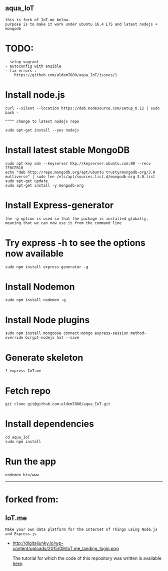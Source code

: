 ## aqua_IoT
    this is fork of IoT.me below.
    purpose is to make it work under ubuntu 16.4 LTS and latest nodejs + mongodb

# TODO:
	- setup vagrant
	- autoconfig with ansible
	- fix errors :
        https://github.com/aldem7880/aqua_IoT/issues/1

# Install node.js
```
curl --silent --location https://deb.nodesource.com/setup_0.12 | sudo bash -
```
    ^^^^ change to latest nodejs repo

```sudo apt-get install --yes nodejs```
 
# Install latest stable MongoDB
```
sudo apt-key adv --keyserver hkp://keyserver.ubuntu.com:80 --recv 7F0CEB10
echo "deb http://repo.mongodb.org/apt/ubuntu trusty/mongodb-org/3.0 multiverse" | sudo tee /etc/apt/sources.list.d/mongodb-org-3.0.list
sudo apt-get update
sudo apt-get install -y mongodb-org
```
 
# Install Express-generator
    the -g option is used so that the package is installed globally, 
    meaning that we can now use it from the command line

# Try express -h to see the options now available
```
sudo npm install express-generator -g
```
 
# Install Nodemon
```
sudo npm install nodemon -g
```

# Install Node plugins
```
sudo npm install mongoose connect-mongo express-session method-override bcrypt-nodejs hat --save
```

# Generate skeleton
    ? express IoT.me
 
# Fetch repo
```
git clone git@github.com:aldem7880/aqua_IoT.git
```

# Install dependencies
```
cd aqua_IoT
sudo npm install
``` 
# Run the app
```
nodemon bin/www
```

______________
# forked from:
## IoT.me
    Make your own data platform for the Internet of Things using Node.js and Express.js

- http://digitaljunky.io/wp-content/uploads/2015/09/IoT.me_landing_login.png

    The tutorial for which the code of this repository was written is available 
    [here](http://digitaljunky.io/make-your-own-data-platform-for-the-internet-of-things-using-node-js-and-express-js).
